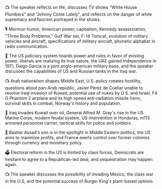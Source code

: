 📺 The speaker reflects on life, discusses TV shows "White House Plumbers" and "Johnny Come Lately", and reflects on the danger of white supremacy and fascism portrayed in the shows.

🎙️ Mormon humor, American power, capitalism, Kennedy assassination, "Three Body Problems," Gulf War set, F-14 Tomcat, evolution of military vehicles and aircraft, specifications of military aircraft, phonetic alphabet in radio communication.

📝 The US judiciary system hoards power and rules in favor of existing power, liberals are realizing its true nature, the UAE gained independence in 1971, Diego Garcia is a joint anglo-american military base, and the speaker discusses the capabilities of US and Russian tanks in the Iraq war.

📺 Arab nationalism shapes Middle East, U.S. policy creates hostility, questions about pan-Arab republic, Javier Perez de Cuellar unable to resolve Iraqi invasion of Kuwait, potential use of nukes by U.S. and Israel, F4 G Phantom 2 airplane and its high speed anti-radiation missile harm, survival skills in combat, Norway's history and population.

📰 Iraq invades Kuwait over oil, General Alfred M. Gray's rise in the US Marine Corps, modern feudal system, US intervention in Honduras, m113 armored personnel carrier, tactical skills for police and soldiers.

📰 Bashar Assad's son is in the spotlight in Middle Eastern politics, the US aims to maximize profits, and France exerts control over former colonies through currency and monetary policy.

🗳️ Electoral reform in the US is limited by class forces, Democrats are hesitant to agree to a Republican-led deal, and sequestration may happen again.

📺 The speaker discusses the possibility of invading Mexico, the class war in the U.S, and the potential success of Burger King's plant-based options.

